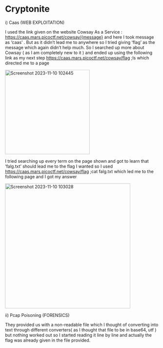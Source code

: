 # Cryptonite

i)	Caas (WEB EXPLOITATION)

I used the link given on the website Cowsay As a Service :
https://caas.mars.picoctf.net/cowsay/{message}
and here I took message as ‘caas’ .  But as it didn’t lead me to anywhere so I tried giving ‘flag’ as the message which again didn’t help much. So I searched up more about Cowsay  ( as I am completely new to it ) and ended up using the following link as my next step 
https://caas.mars.picoctf.net/cowsay/flag ;ls
  which directed me to a page 
 
<img width="277" alt="Screenshot 2023-11-10 102445" src="https://github.com/ASHYZ/Cryptonite/assets/123001554/98546312-9776-418d-9bb5-69eb5ff88400">

I tried searching up every term on the page shown and got to learn that ‘falg.txt’ should lead me to the flag I wanted so I used 
https://caas.mars.picoctf.net/cowsay/flag ;cat falg.txt
  which led me to the following page and I got my answer

  <img width="410" alt="Screenshot 2023-11-10 103028" src="https://github.com/ASHYZ/Cryptonite/assets/123001554/f2e104fe-2829-46d6-8bf4-bd380b709b44">

 ii)	Pcap Poisoning (FORENSICS)
 
 They provided us with a non-readable file which I thought of converting into text through different converters( as I thought that file to be in base64, utf ) but nothing worked out so I started reading it line by line and actually the flag was already given in the file provided.

  

  
